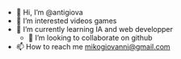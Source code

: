 - 👋 Hi, I’m @antigiova
- 👀 I’m interested videos games 
- 🌱 I’m currently learning IA and web developper 
  - 💞️ I’m looking to collaborate on  github
- 📫 How to reach me mikogiovanni@gmail.com

<!---
antigiova/antigiova is a ✨ special ✨ repository because its `README.md` (this file) appears on your GitHub profile.
You can click the Preview link to take a look at your changes.
--->
